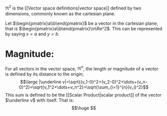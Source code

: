 $\Re^2$ is the [[Vector space definitions|vector space]] defined by two dimensions, commonly known as the cartesian plane.

Let $\begin{pmatrix}a\\b\end{pmatrix}$ be a vector in the cartesian plane, that is $\begin{pmatrix}a\\b\end{pmatrix}\in\Re^2$. This can be represented by saying $x=a$ and $y=b$.
# Magnitude:

For all vectors in the vector space, $\Re^n$, the length or magnitude of a vector is defined by its distance to the origin;
$$\large |\underline v|=\sqrt{(v_1-0)^2+(v_2-0)^2+\dots+(v_n-0)^2}=\sqrt{v_1^2+\dots+v_n^2}=\sqrt{\sum_{i=1}^{n}(v_i)^2}$$
This sum is defined to be the [[Scalar Product|scalar product]] of the vector $\underline v$ with itself. That is:
$$\huge $$